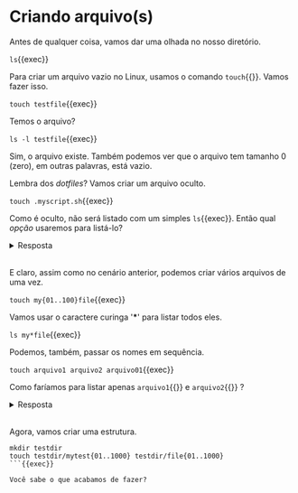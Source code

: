 # Criando arquivo(s)
Antes de qualquer coisa, vamos dar uma olhada no nosso diretório.

`ls`{{exec}}

Para criar um arquivo vazio no Linux, usamos o comando `touch`{{}}. Vamos fazer isso.

`touch testfile`{{exec}}

Temos o arquivo?

`ls -l testfile`{{exec}}

Sim, o arquivo existe. Também podemos ver que o arquivo tem tamanho 0 (zero), em outras palavras, está vazio.

Lembra dos _dotfiles_? Vamos criar um arquivo oculto.

`touch .myscript.sh`{{exec}}

Como é oculto, não será listado com um simples `ls`{{exec}}. Então qual _opção_ usaremos para listá-lo?

<details>
<summary>Resposta</summary>
ls -a
</details><br>

E claro, assim como no cenário anterior, podemos criar vários arquivos de uma vez.

`touch my{01..100}file`{{exec}}

Vamos usar o caractere curinga '**\***' para listar todos eles.

`ls my*file`{{exec}}

Podemos, também, passar os nomes em sequência.

`touch arquivo1 arquivo2 arquivo01`{{exec}}

Como faríamos para listar apenas `arquivo1`{{}} e `arquivo2`{{}} ?

<details>
<summary>Resposta</summary>
ls arquivo?
</details><br>

Agora, vamos criar uma estrutura.

```
mkdir testdir
touch testdir/mytest{01..1000} testdir/file{01..1000}
```{{exec}}

Você sabe o que acabamos de fazer?
